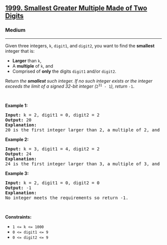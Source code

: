 <h2><a href="https://leetcode.com/problems/smallest-greater-multiple-made-of-two-digits/">1999. Smallest Greater Multiple Made of Two Digits</a></h2><h3>Medium</h3><hr><div><p>Given three integers, <code>k</code>, <code>digit1</code>, and <code>digit2</code>, you want to find the <strong>smallest</strong> integer that is:</p>

<ul>
	<li><strong>Larger</strong> than <code>k</code>,</li>
	<li>A <strong>multiple</strong> of <code>k</code>, and</li>
	<li>Comprised of <strong>only</strong> the digits <code>digit1</code> and/or <code>digit2</code>.</li>
</ul>

<p>Return <em>the <strong>smallest</strong> such integer. If no such integer exists or the integer exceeds the limit of a signed 32-bit integer (</em><code>2<sup>31</sup> - 1</code><em>), return </em><code>-1</code>.</p>

<p>&nbsp;</p>
<p><strong class="example">Example 1:</strong></p>

<pre style="position: relative;"><strong>Input:</strong> k = 2, digit1 = 0, digit2 = 2
<strong>Output:</strong> 20
<strong>Explanation:</strong>
20 is the first integer larger than 2, a multiple of 2, and comprised of only the digits 0 and/or 2.
<div class="open_grepper_editor" title="Edit &amp; Save To Grepper"></div></pre>

<p><strong class="example">Example 2:</strong></p>

<pre style="position: relative;"><strong>Input:</strong> k = 3, digit1 = 4, digit2 = 2
<strong>Output:</strong> 24
<strong>Explanation:</strong>
24 is the first integer larger than 3, a multiple of 3, and comprised of only the digits 4 and/or 2.
<div class="open_grepper_editor" title="Edit &amp; Save To Grepper"></div></pre>

<p><strong class="example">Example 3:</strong></p>

<pre style="position: relative;"><strong>Input:</strong> k = 2, digit1 = 0, digit2 = 0
<strong>Output:</strong> -1
<strong>Explanation:
</strong>No integer meets the requirements so return -1.
<div class="open_grepper_editor" title="Edit &amp; Save To Grepper"></div></pre>

<p>&nbsp;</p>
<p><strong>Constraints:</strong></p>

<ul>
	<li><code>1 &lt;= k &lt;= 1000</code></li>
	<li><code>0 &lt;= digit1 &lt;= 9</code></li>
	<li><code>0 &lt;= digit2 &lt;= 9</code></li>
</ul>
</div>